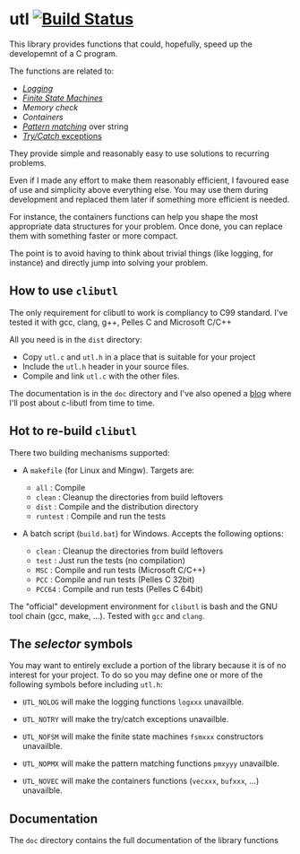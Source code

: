 # utl [![Build Status](https://travis-ci.org/rdentato/clibutl.svg?branch=master)](https://travis-ci.org/rdentato/clibutl)

  This library provides functions that could, hopefully, speed up the
developemnt of a C program.

The functions are related to:

 - [*Logging*](https://github.com/rdentato/clibutl/blob/master/doc/log.md)
 - [*Finite State Machines*](https://github.com/rdentato/clibutl/blob/master/doc/fsm.md)
 - *Memory check*
 - *Containers*
 - [*Pattern matching*](https://github.com/rdentato/clibutl/blob/master/doc/pmx.md) over string
 - [*Try/Catch* exceptions](https://github.com/rdentato/clibutl/blob/master/doc/try.md)

They provide simple and reasonably easy to use solutions to recurring
problems.

  Even if I made any effort to make them reasonably efficient, I favoured
ease of use and simplicity above everything else. You may use them during
development and replaced them later if something more efficient is needed.

  For instance, the containers functions can help you shape the most
appropriate data structures for your problem. Once done, you can replace
them with something faster or more compact.

  The point is to avoid having to think about trivial things (like
logging, for instance) and directly jump into solving your problem. 
 
 
## How to use `clibutl`

 The only requirement for clibutl to work is compliancy to C99 standard.
I've tested it with gcc, clang, g++, Pelles C and Microsoft C/C++

 All you need is in the `dist` directory:

 - Copy `utl.c` and `utl.h` in a place that is suitable for your project
 - Include the `utl.h` header in your source files.
 - Compile and link `utl.c` with the other files.

 The documentation is in the `doc` directory and I've also opened a [blog](https://clibutl.blogspot.it/)
where I'll post about c-libutl from time to time.
 
## Hot to re-build `clibutl`

  There two building mechanisms supported:
  
  - A `makefile` (for Linux and Mingw). Targets are:
  
      - `all`     : Compile
      - `clean`   : Cleanup the directories from build leftovers
      - `dist`    : Compile and  the distribution directory
      - `runtest` : Compile and run the tests
    
  - A batch script (`build.bat`) for Windows. Accepts the following options:
  
      - `clean`   : Cleanup the directories from build leftovers
      - `test`    : Just run the tests (no compilation)
      - `MSC`     : Compile and run tests (Microsoft C/C++)
      - `PCC`     : Compile and run tests (Pelles C 32bit)
      - `PCC64`   : Compile and run tests (Pelles C 64bit)

  The "official" development environment for `clibutl` is bash and
the GNU tool chain (gcc, make, ...). Tested with `gcc` and `clang`.

 
## The *selector* symbols
   
  You may want to entirely exclude a portion of the library because
it is of no interest for your project. To do so you may define
one or more of the following symbols before including `utl.h`:

 - `UTL_NOLOG` will make the logging functions `logxxx` unavailble.
 
 - `UTL_NOTRY` will make the try/catch exceptions unavailble.
 
 - `UTL_NOFSM` will make the finite state machines `fsmxxx` constructors unavailble.
 
 - `UTL_NOPMX` will make the pattern matching functions `pmxyyy` unavailble.
 
 - `UTL_NOVEC` will make the containers functions (`vecxxx`, `bufxxx`, ...) unavailble.

## Documentation
  The `doc` directory contains the full documentation of the library functions 
